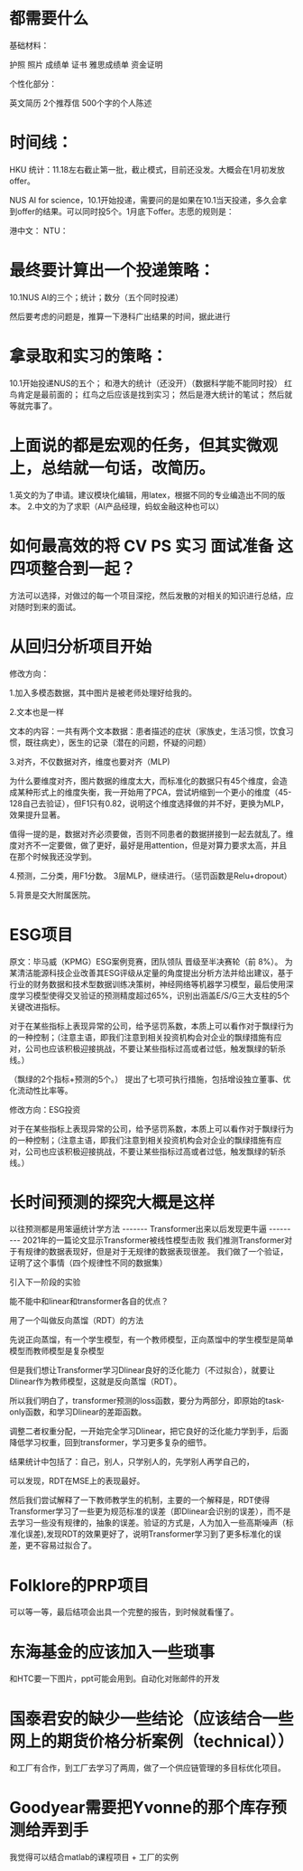 # 都需要什么
基础材料：

护照
照片
成绩单
证书
雅思成绩单
资金证明

个性化部分：

英文简历
2个推荐信
500个字的个人陈述




# 时间线：
HKU 统计：11.18左右截止第一批，截止模式，目前还没发。大概会在1月初发放offer。

NUS AI for science，10.1开始投递，需要问的是如果在10.1当天投递，多久会拿到offer的结果。可以同时投5个。1月底下offer。志愿的规则是：

港中文：
NTU：




# 最终要计算出一个投递策略：
10.1NUS AI的三个；统计；数分（五个同时投递）

然后要考虑的问题是，推算一下港科广出结果的时间，据此进行



# 拿录取和实习的策略：
10.1开始投递NUS的五个；
和港大的统计（还没开）（数据科学能不能同时投）
红鸟肯定是最前面的；
红鸟之后应该是找到实习；
然后是港大统计的笔试；
然后就等就完事了。


# 上面说的都是宏观的任务，但其实微观上，总结就一句话，改简历。
1.英文的为了申请。建议模块化编辑，用latex，根据不同的专业编造出不同的版本。
2.中文的为了求职（AI产品经理，蚂蚁金融这种也可以）








# 如何最高效的将 CV PS 实习 面试准备 这四项整合到一起？
方法可以选择，对做过的每一个项目深挖，然后发散的对相关的知识进行总结，应对随时到来的面试。


# 从回归分析项目开始

修改方向：

1.加入多模态数据，其中图片是被老师处理好给我的。

2.文本也是一样

文本的内容：一共有两个文本数据：患者描述的症状（家族史，生活习惯，饮食习惯，既往病史），医生的记录（潜在的问题，怀疑的问题）

3.对齐，不仅数据对齐，维度也要对齐（MLP)

为什么要维度对齐，图片数据的维度太大，而标准化的数据只有45个维度，会造成某种形式上的维度失衡，我一开始用了PCA，尝试坍缩到一个更小的维度（45-128自己去验证），但F1只有0.82，说明这个维度选择做的并不好，更换为MLP，效果提升显著。

值得一提的是，数据对齐必须要做，否则不同患者的数据拼接到一起去就乱了。维度对齐不一定要做，做了更好，最好是用attention，但是对算力要求太高，并且在那个时候我还没学到。

4.预测，二分类，用F1分数。
3层MLP，继续进行。（惩罚函数是Relu+dropout）

5.背景是交大附属医院。

# ESG项目

原文：毕马威（KPMG）ESG案例竞赛，团队领队
晋级至半决赛轮（前 8%）。
为某清洁能源科技企业改善其ESG评级从定量的角度提出分析方法并给出建议，基于行业的财务数据和技术型数据训练决策树，神经网络等机器学习模型，最后使用深度学习模型使得交叉验证的预测精度超过65%，识别出涵盖E/S/G三大支柱的5个关键改进指标。

对于在某些指标上表现异常的公司，给予惩罚系数，本质上可以看作对于飘绿行为的一种控制；（注意主语，即我们注意到相关投资机构会对企业的飘绿措施有应对，公司也应该积极迎接挑战，不要让某些指标过高或者过低，触发飘绿的斩杀线。）

（飘绿的2个指标+预测的5个。）      提出了七项可执行措施，包括增设独立董事、优化流动性比率等。


修改方向：ESG投资

对于在某些指标上表现异常的公司，给予惩罚系数，本质上可以看作对于飘绿行为的一种控制；（注意主语，即我们注意到相关投资机构会对企业的飘绿措施有应对，公司也应该积极迎接挑战，不要让某些指标过高或者过低，触发飘绿的斩杀线。）


# 长时间预测的探究大概是这样
以往预测都是用笨逼统计学方法  -------  Transformer出来以后发现更牛逼  ---------  2021年的一篇论文显示Transformer被线性模型击败
我们推测Transformer对于有规律的数据表现好，但是对于无规律的数据表现很差。
我们做了一个验证，证明了这个事情（四个规律性不同的数据集）

引入下一阶段的实验

能不能中和linear和transformer各自的优点？

用了一个叫做反向蒸馏（RDT）的方法

先说正向蒸馏，有一个学生模型，有一个教师模型，正向蒸馏中的学生模型是简单模型而教师模型是复杂模型

但是我们想让Transformer学习Dlinear良好的泛化能力（不过拟合），就要让Dlinear作为教师模型，这就是反向蒸馏（RDT）。

所以我们明白了，transformer预测的loss函数，要分为两部分，即原始的task-only函数，和学习Dlinear的差距函数。

调整二者权重分配，一开始完全学习Dlinear，把它良好的泛化能力学到手，后面降低学习权重，回到transformer，学习更多复杂的细节。

结果统计中包括了：自己，别人，只学别人的，先学别人再学自己的，

可以发现，RDT在MSE上的表现最好。

然后我们尝试解释了一下教师教学生的机制，主要的一个解释是，RDT使得Transformer学习了一些更为规范标准的误差（即Dlinear会识别的误差），而不是去学习一些没有规律的，抽象的误差。验证的方式是，人为加入一些高斯噪声（标准化误差),发现RDT的效果更好了，说明Transformer学习到了更多标准化的误差，更不容易过拟合了。



# Folklore的PRP项目
可以等一等，最后结项会出具一个完整的报告，到时候就看懂了。




# 东海基金的应该加入一些琐事
和HTC要一下图片，ppt可能会用到。自动化对账邮件的开发




# 国泰君安的缺少一些结论（应该结合一些网上的期货价格分析案例（technical））
和工厂有合作，到工厂去学习了两周，做了一个供应链管理的多目标优化项目。



# Goodyear需要把Yvonne的那个库存预测给弄到手
我觉得可以结合matlab的课程项目 + 工厂的实例



